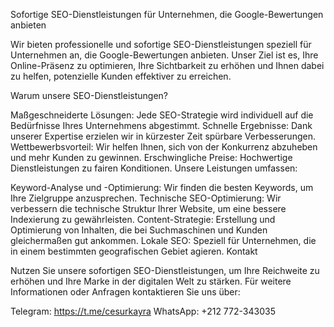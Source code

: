 Sofortige SEO-Dienstleistungen für Unternehmen, die Google-Bewertungen anbieten

Wir bieten professionelle und sofortige SEO-Dienstleistungen speziell für Unternehmen an, die Google-Bewertungen anbieten. Unser Ziel ist es, Ihre Online-Präsenz zu optimieren, Ihre Sichtbarkeit zu erhöhen und Ihnen dabei zu helfen, potenzielle Kunden effektiver zu erreichen.

Warum unsere SEO-Dienstleistungen?

Maßgeschneiderte Lösungen: Jede SEO-Strategie wird individuell auf die Bedürfnisse Ihres Unternehmens abgestimmt.
Schnelle Ergebnisse: Dank unserer Expertise erzielen wir in kürzester Zeit spürbare Verbesserungen.
Wettbewerbsvorteil: Wir helfen Ihnen, sich von der Konkurrenz abzuheben und mehr Kunden zu gewinnen.
Erschwingliche Preise: Hochwertige Dienstleistungen zu fairen Konditionen.
Unsere Leistungen umfassen:

Keyword-Analyse und -Optimierung: Wir finden die besten Keywords, um Ihre Zielgruppe anzusprechen.
Technische SEO-Optimierung: Wir verbessern die technische Struktur Ihrer Website, um eine bessere Indexierung zu gewährleisten.
Content-Strategie: Erstellung und Optimierung von Inhalten, die bei Suchmaschinen und Kunden gleichermaßen gut ankommen.
Lokale SEO: Speziell für Unternehmen, die in einem bestimmten geografischen Gebiet agieren.
Kontakt

Nutzen Sie unsere sofortigen SEO-Dienstleistungen, um Ihre Reichweite zu erhöhen und Ihre Marke in der digitalen Welt zu stärken. Für weitere Informationen oder Anfragen kontaktieren Sie uns über:

Telegram: https://t.me/cesurkayra
WhatsApp: +212 772-343035
